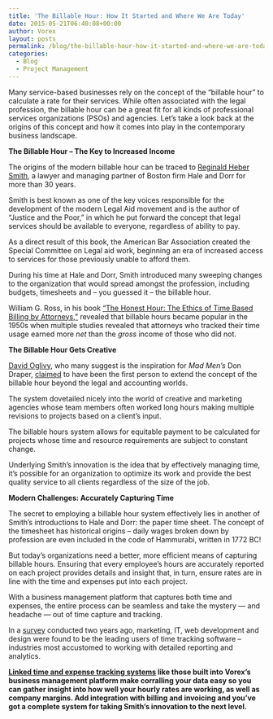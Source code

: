 ```yaml
---
title: 'The Billable Hour: How It Started and Where We Are Today'
date: 2015-05-21T06:40:08+00:00
author: Vorex
layout: posts
permalink: /blog/the-billable-hour-how-it-started-and-where-we-are-today/
categories:
  - Blog
  - Project Management
---
```

Many service-based businesses rely on the concept of the &#8220;billable hour&#8221; to calculate a rate for their services. While often associated with the legal profession, the billable hour can be a great fit for all kinds of professional services organizations (PSOs) and agencies. Let&#8217;s take a look back at the origins of this concept and how it comes into play in the contemporary business landscape.<!--more-->

**The Billable Hour &#8211; The Key to Increased Income**

The origins of the modern billable hour can be traced to [Reginald Heber Smith](http://www.verasage.com/blog/the_modern_father_of_the_billable_hour_and_timesheet/), a lawyer and managing partner of Boston firm Hale and Dorr for more than 30 years.

Smith is best known as one of the key voices responsible for the development of the modern Legal Aid movement and is the author of &#8220;Justice and the Poor,&#8221; in which he put forward the concept that legal services should be available to everyone, regardless of ability to pay.

As a direct result of this book, the American Bar Association created the Special Committee on Legal aid work, beginning an era of increased access to services for those previously unable to afford them.

During his time at Hale and Dorr, Smith introduced many sweeping changes to the organization that would spread amongst the profession, including budgets, timesheets and &#8211; you guessed it &#8211; the billable hour.

William G. Ross, in his book [&#8220;The Honest Hour: The Ethics of Time Based Billing by Attorneys,&#8221;](http://www.amazon.com/Honest-Hour-Time-Based-Billing-Attorneys/dp/0890899029/ref=sr_1_1?ie=UTF8&s=books&qid=1239903630&sr=1-1) revealed that billable hours became popular in the 1950s when multiple studies revealed that attorneys who tracked their time usage earned more _net_ than the _gross_ income of those who did not.

**The Billable Hour Gets Creative**

[David Oglivy](http://en.wikipedia.org/wiki/David_Ogilvy_%28businessman%29), who many suggest is the inspiration for _Mad Men&#8217;s_ Don Draper, [claimed](http://www.verasage.com/blog/the_modern_father_of_the_billable_hour_and_timesheet/) to have been the first person to extend the concept of the billable hour beyond the legal and accounting worlds.

The system dovetailed nicely into the world of creative and marketing agencies whose team members often worked long hours making multiple revisions to projects based on a client&#8217;s input.

The billable hours system allows for equitable payment to be calculated for projects whose time and resource requirements are subject to constant change.

Underlying Smith&#8217;s innovation is the idea that by effectively managing time, it&#8217;s possible for an organization to optimize its work and provide the best quality service to all clients regardless of the size of the job.

**Modern Challenges: Accurately Capturing Time**

The secret to employing a billable hour system effectively lies in another of Smith&#8217;s introductions to Hale and Dorr: the paper time sheet. The concept of the timesheet has historical origins &#8211; daily wages broken down by profession are even included in the code of Hammurabi, written in 1772 BC!

But today&#8217;s organizations need a better, more efficient means of capturing billable hours. Ensuring that every employee&#8217;s hours are accurately reported on each project provides details and insight that, in turn, ensure rates are in line with the time and expenses put into each project.

With a business management platform that captures both time and expenses, the entire process can be seamless and take the mystery &#8212; and headache &#8212; out of time capture and tracking.

In a [survey](http://blog.desktime.com/2013/07/24/the-best-industries-for-time-tracking/) conducted two years ago, marketing, IT, web development and design were found to be the leading users of time tracking software &#8211; industries most accustomed to working with detailed reporting and analytics.

**[Linked time and expense tracking systems](http://www.vorex.com/9-quick-tips-about-gaining-visibility-into-your-teams-efficiency/) like those built into Vorex&#8217;s business management platform make corralling your data easy so you can gather insight into how well your hourly rates are working, as well as company margins. Add integration with billing and invoicing and you&#8217;ve got a complete system for taking Smith&#8217;s innovation to the next level.**
